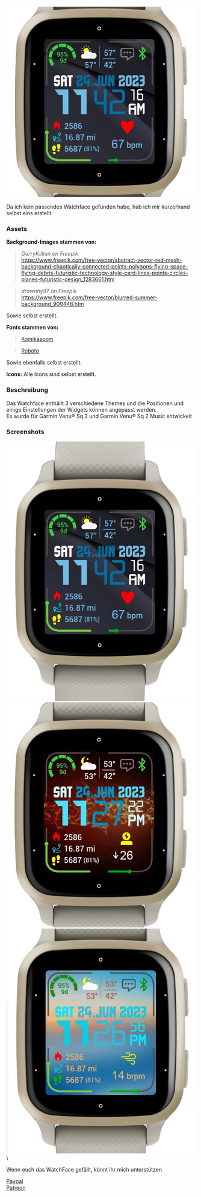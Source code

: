 ![Screenshot](/Assets/Images/Screenshots/Title.jpg)

Da ich kein passendes Watchface gefunden habe, hab ich mir kurzerhand selbst eins erstellt.

### Assets
**Background-Images stammen von:**
> *GarryKillian on Freepik*\
> https://www.freepik.com/free-vector/abstract-vector-red-mesh-background-chaotically-connected-points-polygons-flying-space-flying-debris-futuristic-technology-style-card-lines-points-circles-planes-futuristic-design_1283661.htm

> *drawnhy97 on Freepik*\
> https://www.freepik.com/free-vector/blurred-summer-background_900446.htm

Sowie selbst erstellt.

**Fonts stammen von:**
> [Komikazoom](https://www.dafont.com/komikazoom.font)

> [Roboto](https://www.dafont.com/roboto.font)

Sowie ebenfalls selbst erstellt.

**Icons:**
Alle Icons sind selbst erstellt.

### Beschreibung
Das Watchface enthällt 3 verschiedene Themes und die Positionen und einige Einstellungen der Widgets können angepasst werden.\
Es wurde für Garmin Venu® Sq 2 und Garmin Venu® Sq 2 Music entwickelt

### Screenshots
![DarkBlue](/Assets/Images/Screenshots/1.jpg)
![Fire](/Assets/Images/Screenshots/2.jpg)
![Sunset](/Assets/Images/Screenshots/3.jpg)
\

Wenn euch das WatchFace gefällt, könnt ihr mich unterstützen

[Paypal](https://paypal.me/RomanDrechsel) \
[Patreon](https://patreon.com/RomanDrechsel)
